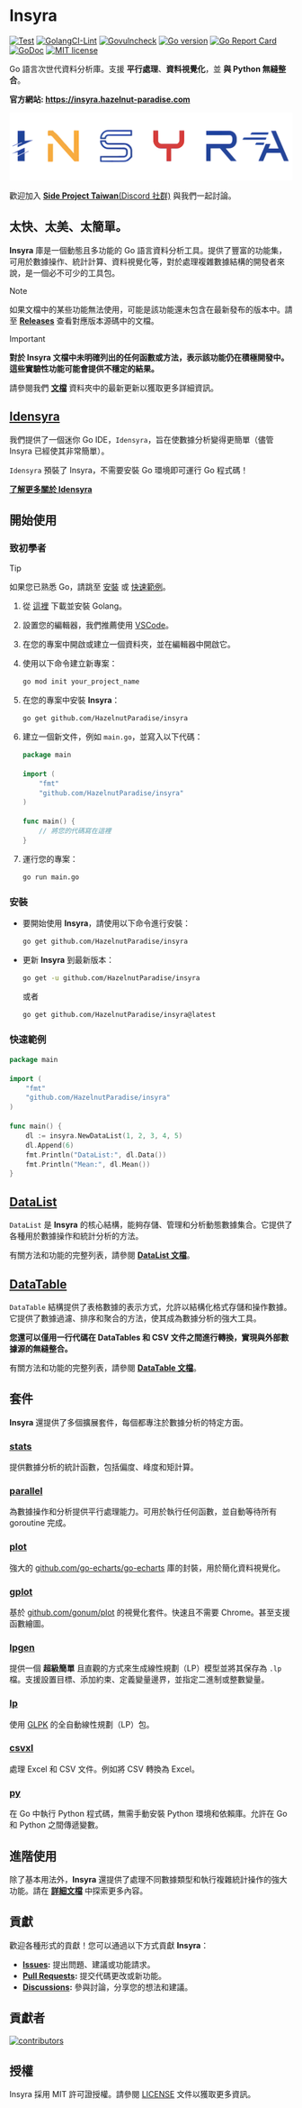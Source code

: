 # Insyra

[![Test](https://github.com/HazelnutParadise/insyra/actions/workflows/test.yml/badge.svg)](https://github.com/HazelnutParadise/insyra/actions/workflows/test.yml)
[![GolangCI-Lint](https://github.com/HazelnutParadise/insyra/actions/workflows/golangci-lint.yml/badge.svg)](https://github.com/HazelnutParadise/insyra/actions/workflows/golangci-lint.yml)
[![Govulncheck](https://github.com/HazelnutParadise/insyra/actions/workflows/govulncheck.yml/badge.svg)](https://github.com/HazelnutParadise/insyra/actions/workflows/govulncheck.yml)
[![Go version](https://img.shields.io/github/go-mod/go-version/HazelnutParadise/insyra.svg)](https://github.com/HazelnutParadise/insyra)
[![Go Report Card](https://goreportcard.com/badge/github.com/HazelnutParadise/insyra)](https://goreportcard.com/report/github.com/HazelnutParadise/insyra)
[![GoDoc](https://godoc.org/github.com/HazelnutParadise/insyra?status.svg)](https://pkg.go.dev/github.com/HazelnutParadise/insyra)
[![MIT license](https://img.shields.io/badge/license-MIT-brightgreen.svg)](https://opensource.org/licenses/MIT)

Go 語言次世代資料分析庫。支援 **平行處理**、**資料視覺化**，並 **與 Python 無縫整合**。

**官方網站: https://insyra.hazelnut-paradise.com**

![logo](logo/logo.webp)

歡迎加入 [**Side Project Taiwan**(Discord 社群)](https://discord.com/channels/1205906503073140776/1280539658551558368) 與我們一起討論。

## 太快、太美、太簡單。

**Insyra** 庫是一個動態且多功能的 Go 語言資料分析工具。提供了豐富的功能集，可用於數據操作、統計計算、資料視覺化等，對於處理複雜數據結構的開發者來說，是一個必不可少的工具包。

> [!NOTE]
> 如果文檔中的某些功能無法使用，可能是該功能還未包含在最新發布的版本中。請至 **[Releases](https://github.com/HazelnutParadise/insyra/releases)** 查看對應版本源碼中的文檔。

> [!IMPORTANT]
> **對於 Insyra 文檔中未明確列出的任何函數或方法，表示該功能仍在積極開發中。這些實驗性功能可能會提供不穩定的結果。**    
>
> 請參閱我們 **[文檔](https://github.com/HazelnutParadise/insyra/tree/main/Docs)** 資料夾中的最新更新以獲取更多詳細資訊。

## [Idensyra](https://github.com/HazelnutParadise/idensyra)

我們提供了一個迷你 Go IDE，`Idensyra`，旨在使數據分析變得更簡單（儘管 Insyra 已經使其非常簡單）。

`Idensyra` 預裝了 Insyra，不需要安裝 Go 環境即可運行 Go 程式碼！

**[了解更多關於 Idensyra](https://github.com/HazelnutParadise/idensyra)**

## 開始使用

### 致初學者

> [!TIP]
> 如果您已熟悉 Go，請跳至 [安裝](#安裝) 或 [快速範例](#快速範例)。

1. 從 [這裡](https://golang.org/dl/) 下載並安裝 Golang。
2. 設置您的編輯器，我們推薦使用 [VSCode](https://code.visualstudio.com/)。
3. 在您的專案中開啟或建立一個資料夾，並在編輯器中開啟它。

4. 使用以下命令建立新專案：

    ```sh
    go mod init your_project_name
    ```

5. 在您的專案中安裝 **Insyra**：

    ```sh
    go get github.com/HazelnutParadise/insyra
    ```

6. 建立一個新文件，例如 `main.go`，並寫入以下代碼：

    ```go
    package main

    import (
        "fmt"
        "github.com/HazelnutParadise/insyra"
    )

    func main() {
        // 將您的代碼寫在這裡
    }
    ```

7. 運行您的專案：

    ```sh
    go run main.go
    ```

### 安裝

- 要開始使用 **Insyra**，請使用以下命令進行安裝：

    ```sh
    go get github.com/HazelnutParadise/insyra
    ```

- 更新 **Insyra** 到最新版本：

    ```sh
    go get -u github.com/HazelnutParadise/insyra
    ```

    或者

    ```sh
    go get github.com/HazelnutParadise/insyra@latest
    ```


### 快速範例

```go
package main

import (
    "fmt"
    "github.com/HazelnutParadise/insyra"
)

func main() {
    dl := insyra.NewDataList(1, 2, 3, 4, 5)
    dl.Append(6)
    fmt.Println("DataList:", dl.Data())
    fmt.Println("Mean:", dl.Mean())
}
```

## [DataList](/Docs/DataList.md)

`DataList` 是 **Insyra** 的核心結構，能夠存儲、管理和分析動態數據集合。它提供了各種用於數據操作和統計分析的方法。

有關方法和功能的完整列表，請參閱 **[DataList 文檔](https://github.com/HazelnutParadise/insyra/tree/main/Docs/DataList.md)**。

## [DataTable](/Docs/DataTable.md)

`DataTable` 結構提供了表格數據的表示方式，允許以結構化格式存儲和操作數據。它提供了數據過濾、排序和聚合的方法，使其成為數據分析的強大工具。

**您還可以僅用一行代碼在 DataTables 和 CSV 文件之間進行轉換，實現與外部數據源的無縫整合。**

有關方法和功能的完整列表，請參閱 **[DataTable 文檔](https://github.com/HazelnutParadise/insyra/tree/main/Docs/DataTable.md)**。

## 套件

**Insyra** 還提供了多個擴展套件，每個都專注於數據分析的特定方面。

### **[stats](/Docs/stats.md)**

提供數據分析的統計函數，包括偏度、峰度和矩計算。

### **[parallel](/Docs/parallel.md)**

為數據操作和分析提供平行處理能力。可用於執行任何函數，並自動等待所有 goroutine 完成。

### **[plot](/Docs/plot.md)**

強大的 [github.com/go-echarts/go-echarts](https://github.com/go-echarts/go-echarts) 庫的封裝，用於簡化資料視覺化。

### **[gplot](/Docs/gplot.md)**

基於 [github.com/gonum/plot](https://github.com/gonum/plot) 的視覺化套件。快速且不需要 Chrome。甚至支援函數繪圖。

### **[lpgen](/Docs/lpgen.md)**

提供一個 **超級簡單** 且直觀的方式來生成線性規劃（LP）模型並將其保存為 `.lp` 檔。支援設置目標、添加約束、定義變量邊界，並指定二進制或整數變量。

### **[lp](/Docs/lp.md)**

使用 [GLPK](https://www.gnu.org/software/glpk/) 的全自動線性規劃（LP）包。

### **[csvxl](/Docs/csvxl.md)**

處理 Excel 和 CSV 文件。例如將 CSV 轉換為 Excel。

### **[py](/Docs/py.md)**

在 Go 中執行 Python 程式碼，無需手動安裝 Python 環境和依賴庫。允許在 Go 和 Python 之間傳遞變數。

## 進階使用

除了基本用法外，**Insyra** 還提供了處理不同數據類型和執行複雜統計操作的強大功能。請在 **[詳細文檔](https://github.com/HazelnutParadise/insyra/tree/main/Docs)** 中探索更多內容。

## 貢獻

歡迎各種形式的貢獻！您可以通過以下方式貢獻 **Insyra**：
- **[Issues](https://github.com/HazelnutParadise/insyra/issues):** 提出問題、建議或功能請求。
- **[Pull Requests](https://github.com/HazelnutParadise/insyra/pulls):** 提交代碼更改或新功能。
- **[Discussions](https://github.com/HazelnutParadise/insyra/discussions):** 參與討論，分享您的想法和建議。
<!-- 有關詳細信息，請參閱 [貢獻指南](https://github.com/HazelnutParadise/insyra/blob/main/CONTRIBUTING.md)。 -->

## 貢獻者
[![contributors](https://contrib.rocks/image?repo=HazelnutParadise/insyra)](https://github.com/HazelnutParadise/insyra/contributors)

## 授權

Insyra 採用 MIT 許可證授權。請參閱 [LICENSE](https://github.com/HazelnutParadise/insyra/blob/main/LICENSE) 文件以獲取更多資訊。
